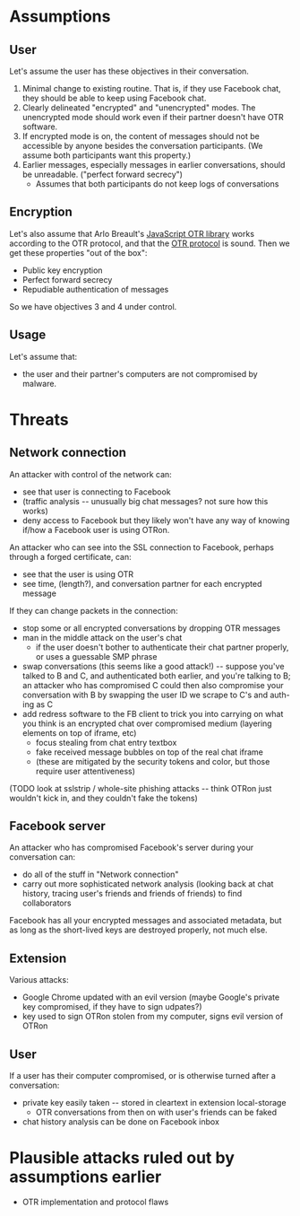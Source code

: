 # Assumptions

## User

Let's assume the user has these objectives in their conversation.
1. Minimal change to existing routine. That is, if they use Facebook chat, they should be able to keep using Facebook chat.
2. Clearly delineated "encrypted" and "unencrypted" modes. The unencrypted mode should work even if their partner doesn't have OTR software.
3. If encrypted mode is on, the content of messages should not be accessible by anyone besides the conversation participants. (We assume both participants want this property.)
4. Earlier messages, especially messages in earlier conversations, should be unreadable. ("perfect forward secrecy")
   - Assumes that both participants do not keep logs of conversations

## Encryption

Let's also assume that Arlo Breault's [JavaScript OTR library](https://github.com/arlolra/otr) works according to the OTR protocol, and that the [OTR protocol](https://otr.cypherpunks.ca/) is sound. Then we get these properties "out of the box":
- Public key encryption
- Perfect forward secrecy
- Repudiable authentication of messages

So we have objectives 3 and 4 under control.

## Usage

Let's assume that:
- the user and their partner's computers are not compromised by malware.

# Threats

## Network connection
An attacker with control of the network can:
- see that user is connecting to Facebook
- (traffic analysis -- unusually big chat messages? not sure how this works)
- deny access to Facebook
but they likely won't have any way of knowing if/how a Facebook user is using OTRon.

An attacker who can see into the SSL connection to Facebook, perhaps through a forged certificate, can:
- see that the user is using OTR
- see time, (length?), and conversation partner for each encrypted message

If they can change packets in the connection:
- stop some or all encrypted conversations by dropping OTR messages
- man in the middle attack on the user's chat
  - if the user doesn't bother to authenticate their chat partner properly, or uses a guessable SMP phrase
- swap conversations (this seems like a good attack!) -- suppose you've talked to B and C, and authenticated both earlier, and you're talking to B; an attacker who has compromised C could then also compromise your conversation with B by swapping the user ID we scrape to C's and auth-ing as C
- add redress software to the FB client to trick you into carrying on what you think is an encrypted chat over compromised medium (layering elements on top of iframe, etc)
  - focus stealing from chat entry textbox
  - fake received message bubbles on top of the real chat iframe
  - (these are mitigated by the security tokens and color, but those require user attentiveness)

(TODO look at sslstrip / whole-site phishing attacks -- think OTRon just wouldn't kick in, and they couldn't fake the tokens)

## Facebook server
An attacker who has compromised Facebook's server during your conversation can:
- do all of the stuff in "Network connection"
- carry out more sophisticated network analysis (looking back at chat history, tracing user's friends and friends of friends) to find collaborators

Facebook has all your encrypted messages and associated metadata, but as long as the short-lived keys are destroyed properly, not much else.

## Extension
Various attacks:
- Google Chrome updated with an evil version (maybe Google's private key compromised, if they have to sign udpates?)
- key used to sign OTRon stolen from my computer, signs evil version of OTRon

## User
If a user has their computer compromised, or is otherwise turned after a conversation:
- private key easily taken -- stored in cleartext in extension local-storage
  - OTR conversations from then on with user's friends can be faked
- chat history analysis can be done on Facebook inbox

# Plausible attacks ruled out by assumptions earlier
- OTR implementation and protocol flaws

